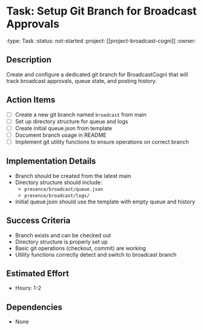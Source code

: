 # Task: Setup Git Branch for Broadcast Approvals
:type: Task
:status: not-started
:project: [[project-broadcast-cogni]]
:owner:

## Description
Create and configure a dedicated git branch for BroadcastCogni that will track broadcast approvals, queue state, and posting history.

## Action Items
- [ ] Create a new git branch named `broadcast` from main
- [ ] Set up directory structure for queue and logs
- [ ] Create initial queue.json from template
- [ ] Document branch usage in README
- [ ] Implement git utility functions to ensure operations on correct branch

## Implementation Details
- Branch should be created from the latest main
- Directory structure should include:
  - `presence/broadcast/queue.json`
  - `presence/broadcast/logs/`
- Initial queue.json should use the template with empty queue and history

## Success Criteria
- Branch exists and can be checked out
- Directory structure is properly set up
- Basic git operations (checkout, commit) are working
- Utility functions correctly detect and switch to broadcast branch

## Estimated Effort
- Hours: 1-2

## Dependencies
- None 